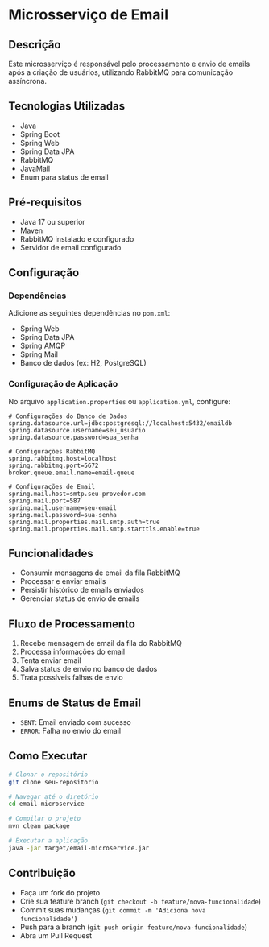 # Microsserviço de Email

## Descrição
Este microsserviço é responsável pelo processamento e envio de emails após a criação de usuários, utilizando RabbitMQ para comunicação assíncrona.

## Tecnologias Utilizadas
- Java
- Spring Boot
- Spring Web
- Spring Data JPA
- RabbitMQ
- JavaMail
- Enum para status de email

## Pré-requisitos
- Java 17 ou superior
- Maven
- RabbitMQ instalado e configurado
- Servidor de email configurado

## Configuração

### Dependências
Adicione as seguintes dependências no `pom.xml`:
- Spring Web
- Spring Data JPA
- Spring AMQP
- Spring Mail
- Banco de dados (ex: H2, PostgreSQL)

### Configuração de Aplicação
No arquivo `application.properties` ou `application.yml`, configure:
```properties
# Configurações do Banco de Dados
spring.datasource.url=jdbc:postgresql://localhost:5432/emaildb
spring.datasource.username=seu_usuario
spring.datasource.password=sua_senha

# Configurações RabbitMQ
spring.rabbitmq.host=localhost
spring.rabbitmq.port=5672
broker.queue.email.name=email-queue

# Configurações de Email
spring.mail.host=smtp.seu-provedor.com
spring.mail.port=587
spring.mail.username=seu-email
spring.mail.password=sua-senha
spring.mail.properties.mail.smtp.auth=true
spring.mail.properties.mail.smtp.starttls.enable=true
```

## Funcionalidades
- Consumir mensagens de email da fila RabbitMQ
- Processar e enviar emails
- Persistir histórico de emails enviados
- Gerenciar status de envio de emails

## Fluxo de Processamento
1. Recebe mensagem de email da fila do RabbitMQ
2. Processa informações do email
3. Tenta enviar email
4. Salva status de envio no banco de dados
5. Trata possíveis falhas de envio

## Enums de Status de Email
- `SENT`: Email enviado com sucesso
- `ERROR`: Falha no envio do email

## Como Executar
```bash
# Clonar o repositório
git clone seu-repositorio

# Navegar até o diretório
cd email-microservice

# Compilar o projeto
mvn clean package

# Executar a aplicação
java -jar target/email-microservice.jar
```

## Contribuição
- Faça um fork do projeto
- Crie sua feature branch (`git checkout -b feature/nova-funcionalidade`)
- Commit suas mudanças (`git commit -m 'Adiciona nova funcionalidade'`)
- Push para a branch (`git push origin feature/nova-funcionalidade`)
- Abra um Pull Request
